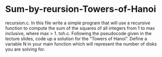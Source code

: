 # Sum-by-reursion-Towers-of-Hanoi
recursion.c. In this file write a simple program that will use a recursive function to compute the sum of the squares of all integers from 1 to max inclusive, where max > 1. 
toh.c. Following the pseudocode given in the lecture slides, code up a solution for the “Towers of Hanoi”. Define a variable N in your main function which will represent the number of disks you are solving for. 
